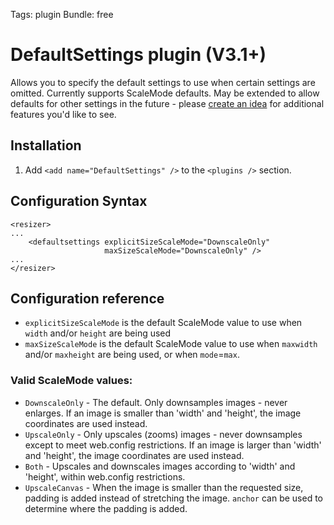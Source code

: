 Tags: plugin
Bundle: free

# DefaultSettings plugin (V3.1+)

Allows you to specify the default settings to use when certain settings are omitted. Currently supports ScaleMode defaults. May be extended to allow defaults for other settings in the future - please [create an idea](http://resizer.uservoice.com) for additional features you'd like to see.


## Installation

1. Add `<add name="DefaultSettings" />` to the `<plugins />` section.

## Configuration Syntax

	<resizer>
	...
		<defaultsettings explicitSizeScaleMode="DownscaleOnly" 
		                 maxSizeScaleMode="DownscaleOnly" />
	...
	</resizer>

## Configuration reference

* `explicitSizeScaleMode` is the default ScaleMode value to use when `width` and/or `height` are being used
* `maxSizeScaleMode` is the default ScaleMode value to use when `maxwidth` and/or `maxheight` are being used, or when `mode`=`max`.

### Valid ScaleMode values:

* `DownscaleOnly` - The default. Only downsamples images - never enlarges. If an image is smaller than 'width' and 'height', the image coordinates are used instead.
* `UpscaleOnly` - Only upscales (zooms) images - never downsamples except to meet web.config restrictions. If an image is larger than 'width' and 'height', the image coordinates are used instead.
* `Both` -  Upscales and downscales images according to 'width' and 'height', within web.config restrictions.
* `UpscaleCanvas` - When the image is smaller than the requested size, padding is added instead of stretching the image. `anchor` can be used to determine where the padding is added.

